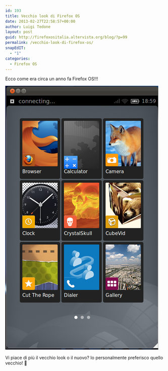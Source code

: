 ```yaml
---
id: 193
title: Vecchio look di Firefox OS
date: 2013-02-27T22:58:57+00:00
author: Luigi Tedone
layout: post
guid: http://firefoxositalia.altervista.org/blog/?p=99
permalink: /vecchio-look-di-firefox-os/
snapEdIT:
  - "1"
categories:
  - Firefox OS
---
```

Ecco come era circa un anno fa Firefox OS!!!

![](/wp-content/uploads/2013/02/oldffos1.png?style=centerme)

Vi piace di più il vecchio look o il nuovo? Io personalmente preferisco quello vecchio! 🙂